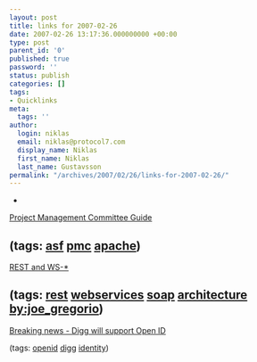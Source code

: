 ```yaml
---
layout: post
title: links for 2007-02-26
date: 2007-02-26 13:17:36.000000000 +00:00
type: post
parent_id: '0'
published: true
password: ''
status: publish
categories: []
tags:
- Quicklinks
meta:
  tags: ''
author:
  login: niklas
  email: niklas@protocol7.com
  display_name: Niklas
  first_name: Niklas
  last_name: Gustavsson
permalink: "/archives/2007/02/26/links-for-2007-02-26/"
---
```

- 
[Project Management Committee Guide](http://www.apache.org/dev/pmc.html)

(tags: [asf](http://del.icio.us/protocol7/asf) [pmc](http://del.icio.us/protocol7/pmc) [apache](http://del.icio.us/protocol7/apache))
- 
[REST and WS-\*](http://bitworking.org/news/125/REST-and-WS)

(tags: [rest](http://del.icio.us/protocol7/rest) [webservices](http://del.icio.us/protocol7/webservices) [soap](http://del.icio.us/protocol7/soap) [architecture](http://del.icio.us/protocol7/architecture) [by:joe\_gregorio](http://del.icio.us/protocol7/by:joe_gregorio))
- 
[Breaking news - Digg will support Open ID](http://www.vecosys.com/2007/02/20/breaking-news-digg-will-support-open-id/)

(tags: [openid](http://del.icio.us/protocol7/openid) [digg](http://del.icio.us/protocol7/digg) [identity](http://del.icio.us/protocol7/identity))
